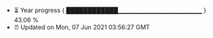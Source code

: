- ⏳ Year progress { ████████████▁▁▁▁▁▁▁▁▁▁▁▁▁▁▁▁▁▁ } 43.06 %
- ⏰ Updated on Mon, 07 Jun 2021 03:56:27 GMT

